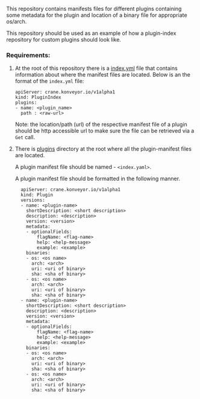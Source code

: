 This repository contains manifests files for different plugins containing some metadata for the plugin and location of a binary file for appropriate os/arch.

This repository should be used as an example of how a plugin-index repository for custom plugins should look like.

### Requirements:

1.  At the root of this repository there is a [index.yml](index.yml) file that contains information about where the manifest files are located. Below is an the format of the `index.yml` file:

    ```
    apiServer: crane.konveyor.io/v1alpha1
    kind: PluginIndex
    plugins:
    - name: <plugin_name>
      path : <raw-url>
    ```

    Note: the location/path (url) of the respective manifest file of a plugin should be http accessible url to make sure the file can be retrieved via a `Get` call.

2. There is [plugins](plugins) directory at the root where all the plugin-manifest files are located.  

    A plugin manifest file should be named - `<index.yaml>`.

    A plugin manifest file should be formatted in the following manner.

    ```
      apiServer: crane.konveyor.io/v1alpha1
      kind: Plugin
      versions:
      - name: <plugin-name>
        shortDescription: <short description>
        description: <description>
        version: <version>
        metadata:
        - optionalFields:
            flagName: <flag-name>
            help: <help-message>
            example: <example>
        binaries:
        - os: <os name>
          arch: <arch>
          uri: <uri of binary>
          sha: <sha of binary>
        - os: <os name>
          arch: <arch>
          uri: <uri of binary>
          sha: <sha of binary>
      - name: <plugin-name>
        shortDescription: <short description>
        description: <description>
        version: <version>
        metadata:
        - optionalFields:
            flagName: <flag-name>
            help: <help-message>
            example: <example>
        binaries:
        - os: <os name>
          arch: <arch>
          uri: <uri of binary>
          sha: <sha of binary>
        - os: <os name>
          arch: <arch>
          uri: <uri of binary>
          sha: <sha of binary>
    ```
